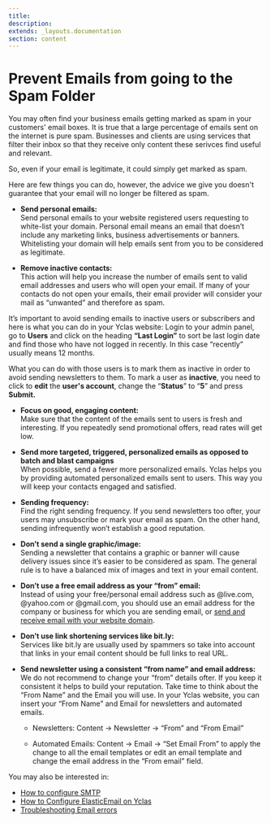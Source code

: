 ```yaml
---
title:
description:
extends: _layouts.documentation
section: content
---
```


# Prevent Emails from going to the Spam Folder


You may often find your business emails getting marked as spam in your customers' email boxes. It is true that a large percentage of emails sent on the internet is pure spam. Businesses and clients are using services that filter their inbox so that they receive only content these serivces find useful and relevant.

So, even if your email is legitimate, it could simply get marked as spam. 

Here are few things you can do, however, the advice we give you doesn't guarantee that your email will no longer be filtered as spam. 

-   **Send personal emails:**  
 Send personal emails to your website registered users requesting to white-list your domain. Personal email means an email that doesn’t include any marketing links, business advertisements or banners. Whitelisting your domain will help emails sent from you to be considered as legitimate.
    
-   **Remove inactive contacts:**  
This action will help you increase the number of emails sent to valid email addresses and users who will open your email. If many of your contacts do not open your emails, their email provider will consider your mail as “unwanted” and therefore as spam. 
 
  It’s important to avoid sending emails to inactive users or subscribers and here is what you can do in your Yclas website: 
  Login to your admin panel, go to **Users** and click on the heading  **“Last Login”** to sort be last login date and find those who have not logged in recently. In this case “recently” usually means 12 months. 

What you can do with those users is to mark them as inactive in order to avoid sending newsletters to them. To mark a user as **inactive**, you need to click to **edit** the **user's account**, change the “**Status**” to “**5**” and press **Submit.**
    
-   **Focus on good, engaging content:**  
    Make sure that the content of the emails sent to users is fresh and interesting. If you repeatedly send promotional offers, read rates will get low.
    
-   **Send more targeted, triggered, personalized emails as opposed to batch and blast campaigns**  
    When possible, send a fewer more personalized emails. Yclas helps you by providing automated personalized emails sent to users. This way you will keep your contacts engaged and satisfied.
    
-   **Sending frequency:**  
    Find the right sending frequency. If you send newsletters too ofter, your users may unsubscribe or mark your email as spam. On the other hand, sending infrequently won’t establish a good reputation.
    
-   **Don’t send a single graphic/image:**  
    Sending a newsletter that contains a graphic or banner will cause delivery issues since it’s easier to be considered as spam. The general rule is to have a balanced mix of images and text in your email content.
    
-   **Don’t use a free email address as your “from” email:**  
    Instead of using your free/personal email address such as @live.com, @yahoo.com or @gmail.com, you should use an email address for the company or business for which you are sending email, or  [send and receive email with your website domain](https://yclas.com/faq/custom-domain-email.html).
    
-   **Don’t use link shortening services like bit.ly:**  
    Services like bit.ly are usually used by spammers so take into account that links in your email content should be full links to real URL.
    
-   **Send newsletter using a consistent “from name” and email address:**  
    We do not recommend to change your “from” details ofter. If you keep it consistent it helps to build your reputation. Take time to think about the “From Name” and the Email you will use. In your Yclas website, you can insert your “From Name” and Email for newsletters and automated emails.
    
    -   Newsletters: Content -> Newsletter -> “From” and “From Email”
        
    -   Automated Emails: Content -> Email -> “Set Email From” to apply the change to all the email templates or edit an email template and change the email address in the “From email” field.
        

  

You may also be interested in:

-   [How to configure SMTP](Email-settings-SMTP-configuration.md)
-   [How to Configure ElasticEmail on Yclas](Email-settings-elasticemail.md)
-   [Troubleshooting Email errors](Email-settings-troubleshooting-email-errors.md)
